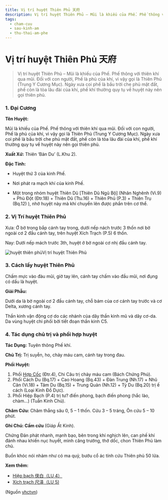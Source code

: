 ```yaml
---
title: Vị trí huyệt Thiên Phủ 天府
description: Vị trí huyệt Thiên Phủ – Mũi là khiếu của Phế. Phế thông với thiên khí qua mũi. Đối với con người, Phế là phủ của khí, vì vậy gọi là Thiên Phủ (Trung Y Cương Mục). Ngày xưa coi phế là bầu trời che phủ mặt đất, phế còn là tòa lâu đài của khí, phế khí thường quy tụ về huyệt này nên gọi thiên phủ.
tags:
  - cham-cuu
  - sau-kinh-am
  - thu-thai-am-phe
---
```


# Vị trí huyệt Thiên Phủ 天府 

> Vị trí huyệt Thiên Phủ – Mũi là khiếu của Phế. Phế thông với thiên khí qua mũi. Đối với con người, Phế là phủ của khí, vì vậy gọi là Thiên Phủ (Trung Y Cương Mục). Ngày xưa coi phế là bầu trời che phủ mặt đất, phế còn là tòa lâu đài của khí, phế khí thường quy tụ về huyệt này nên gọi thiên phủ.

### **1. Đại Cương**

**Tên Huyệt:**

Mũi là khiếu của Phế. Phế thông với thiên khí qua mũi. Đối với con người, Phế là phủ của khí, vì vậy gọi là Thiên Phủ (Trung Y Cương Mục). Ngày xưa coi phế là bầu trời che phủ mặt đất, phế còn là tòa lâu đài của khí, phế khí thường quy tụ về huyệt này nên gọi thiên phủ.

**Xuất Xứ:** Thiên ‘Bản Du’ (L.Khu 2).

**Đặc Tính:**

+ Huyệt thứ 3 của kinh Phế.

+ Nơi phát ra mạch khí của kinh Phế.

+ Một trong nhóm huyệt Thiên Dũ [Thiên Dũ Ngũ Bộ] (Nhân Nghênh (Vi.9) + Phù Đột (Đtr.18) + Thiên Dũ (Ttu.16) + Thiên Phủ (P.3) + Thiên Trụ (Bq.12) ), nhờ huyệt này mà khí chuyển lên được phần trên cơ thể.

### **2. Vị Trí huyệt Thiên Phủ**

Xưa: Ở bờ trong bắp cánh tay trong, dưới nếp nách trước 3 thốn nơi bờ ngoài cơ 2 đầu cánh tay, trên huyệt Xích Trạch (P.5) 6 thốn.

Nay: Dưới nếp mách trước 3th, huyệt ở bờ ngoài cơ nhị đầu cánh tay.

![huyệt thiên phủ](/imgs/yhctvn/huyet-thien-phu-300x169.jpg)Vị trí huyệt Thiên Phủ

### **3. Cách lấy huyệt** **Thiên Phủ**

Chấm mực vào đàu mũi, giờ tay lên, cánh tay chấm vào đầu mũi, nơi đụng có dấu là huyệt.

**Giải Phẫu:**

Dưới da là bờ ngoài cơ 2 đầu cánh tay, chỗ bám của cơ cánh tay trước và cơ Delta, xương cánh tay.

Thần kinh vận động cơ do các nhánh của dây thần kinh mũ và dây cơ-da. Da vùng huyệt chi phối bởi tiết đoạn thần kinh C5.

### **4. Tác dụng chủ trị và phối hợp huyệt**

**Tác Dụng:** Tuyên thông Phế khí.

**Chủ Trị:** Trị suyễn, ho, chảy máu cam, cánh tay trong đau.

**Phối Huyệt:**

1. Phối [Hợp Cốc](/yhctvn/huyet-hop-coc-%e5%90%88-%e8%b0%b7) (Đtr.4), Chi Câu trị chảy máu cam (Bách Chứng Phú).
2. Phối Cách Du (Bq.17) + Cao Hoang (Bq.43) + Đàn Trung (Nh.17) + Nhũ Căn (Vi.18) + Tâm Du (Bq.15) + Trung Quản (Nh.12) + Tỳ Du (Bq.20) trị ế cách (Loại Kinh Đồ Dực).
3. Phối Hiệp Bạch (P.4) trị tư? điến phong, bạch điến phong (hắc lào, chàm…) (Tuần Kinh Chú).

**Châm Cứu:** Châm thẳng sâu 0, 5 – 1 thốn. Cứu 3 – 5 tráng, Ôn cứu 5 – 10 phút.

**Ghi Chú: Cấm cứu** (Giáp Ất Kinh).

Chứng Đản phát nhanh, mạnh bạo, bên trong khí nghịch lên, can phế khí đánh nhau khiến nục huyết, mình căng trướng, thở dốc, chon Thiên Phủ làm chủ.

Buồn khóc nói nhảm như có ma quỷ, bướu cổ ác tính cứu Thiên phủ 50 lửa.

**Xem thêm:**

* [Hiệp bạch 侠白（LU 4）](/yhctvn/huyet-hiep-bach-%e4%be%a0-%e7%99%bd)
* [Xích trạch 尺泽（LU 5)](/yhctvn/huyet-xich-trach-%e5%b0%ba%e6%b3%bd)

(Nguồn <a href="https://yhctvn.com/huyet-thien-phu-天府/" target="_blank">yhctvn</a>)

